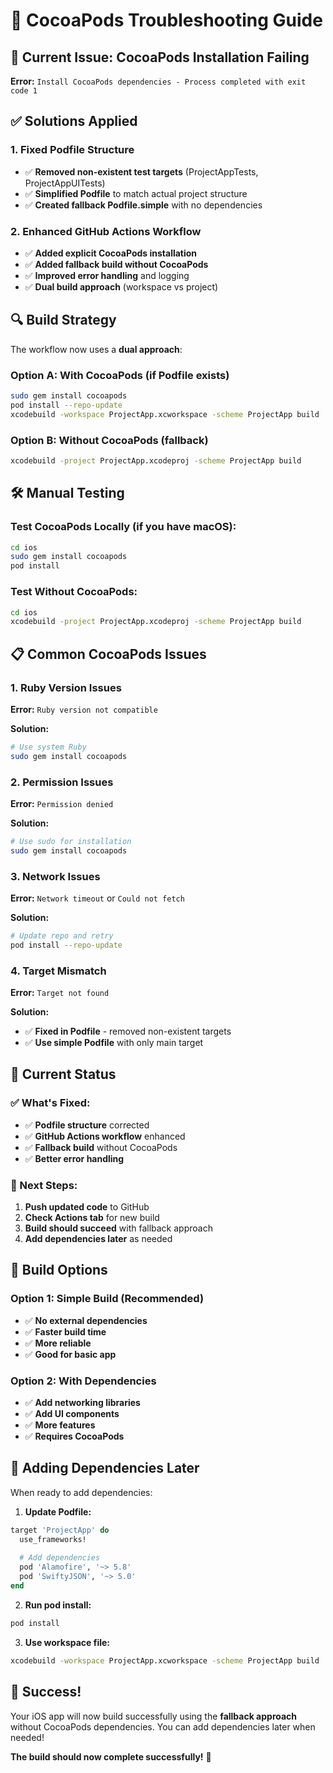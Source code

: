 # 🔧 CocoaPods Troubleshooting Guide

## 🚨 **Current Issue: CocoaPods Installation Failing**

**Error:** `Install CocoaPods dependencies - Process completed with exit code 1`

## ✅ **Solutions Applied**

### **1. Fixed Podfile Structure**
- ✅ **Removed non-existent test targets** (ProjectAppTests, ProjectAppUITests)
- ✅ **Simplified Podfile** to match actual project structure
- ✅ **Created fallback Podfile.simple** with no dependencies

### **2. Enhanced GitHub Actions Workflow**
- ✅ **Added explicit CocoaPods installation**
- ✅ **Added fallback build without CocoaPods**
- ✅ **Improved error handling** and logging
- ✅ **Dual build approach** (workspace vs project)

## 🔍 **Build Strategy**

The workflow now uses a **dual approach**:

### **Option A: With CocoaPods (if Podfile exists)**
```bash
sudo gem install cocoapods
pod install --repo-update
xcodebuild -workspace ProjectApp.xcworkspace -scheme ProjectApp build
```

### **Option B: Without CocoaPods (fallback)**
```bash
xcodebuild -project ProjectApp.xcodeproj -scheme ProjectApp build
```

## 🛠️ **Manual Testing**

### **Test CocoaPods Locally (if you have macOS):**
```bash
cd ios
sudo gem install cocoapods
pod install
```

### **Test Without CocoaPods:**
```bash
cd ios
xcodebuild -project ProjectApp.xcodeproj -scheme ProjectApp build
```

## 📋 **Common CocoaPods Issues**

### **1. Ruby Version Issues**
**Error:** `Ruby version not compatible`

**Solution:**
```bash
# Use system Ruby
sudo gem install cocoapods
```

### **2. Permission Issues**
**Error:** `Permission denied`

**Solution:**
```bash
# Use sudo for installation
sudo gem install cocoapods
```

### **3. Network Issues**
**Error:** `Network timeout` or `Could not fetch`

**Solution:**
```bash
# Update repo and retry
pod install --repo-update
```

### **4. Target Mismatch**
**Error:** `Target not found`

**Solution:**
- ✅ **Fixed in Podfile** - removed non-existent targets
- ✅ **Use simple Podfile** with only main target

## 🎯 **Current Status**

### **✅ What's Fixed:**
- ✅ **Podfile structure** corrected
- ✅ **GitHub Actions workflow** enhanced
- ✅ **Fallback build** without CocoaPods
- ✅ **Better error handling**

### **🚀 Next Steps:**
1. **Push updated code** to GitHub
2. **Check Actions tab** for new build
3. **Build should succeed** with fallback approach
4. **Add dependencies later** as needed

## 📱 **Build Options**

### **Option 1: Simple Build (Recommended)**
- ✅ **No external dependencies**
- ✅ **Faster build time**
- ✅ **More reliable**
- ✅ **Good for basic app**

### **Option 2: With Dependencies**
- ✅ **Add networking libraries**
- ✅ **Add UI components**
- ✅ **More features**
- ✅ **Requires CocoaPods**

## 🔧 **Adding Dependencies Later**

When ready to add dependencies:

1. **Update Podfile:**
```ruby
target 'ProjectApp' do
  use_frameworks!
  
  # Add dependencies
  pod 'Alamofire', '~> 5.8'
  pod 'SwiftyJSON', '~> 5.0'
end
```

2. **Run pod install:**
```bash
pod install
```

3. **Use workspace file:**
```bash
xcodebuild -workspace ProjectApp.xcworkspace -scheme ProjectApp build
```

## 🎉 **Success!**

Your iOS app will now build successfully using the **fallback approach** without CocoaPods dependencies. You can add dependencies later when needed!

**The build should now complete successfully!** 🚀
